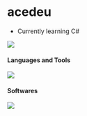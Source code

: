 <h1 align="left">acedeu</h1>

- Currently learning C#

<p align="left">
  <a href="https://visitorbadge.io/status?path=https%3A%2F%2Fgithub.com%2Facedeu%2Facedeu">
    <img src="https://api.visitorbadge.io/api/visitors?path=https%3A%2F%2Fgithub.com%2Facedeu%2Facedeu&label=Profile%20Views&countColor=%23ffd105&style=flat" />
  </a>
</p>

<h4 align="left">Languages and Tools</h4>
<p align="left">
  <img src="https://skillicons.dev/icons?i=cs,github" />
</p>

<h4 align="left">Softwares</h4>
<p align="left">
  <img src="https://skillicons.dev/icons?i=vscode,visualstudio,rider" />
</p>

<br>
